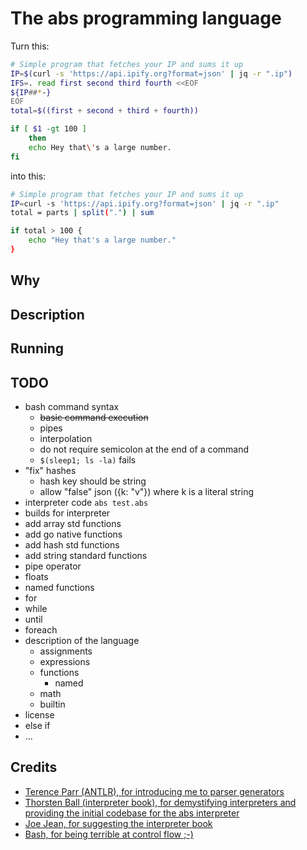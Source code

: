 # The abs programming language

Turn this:

``` bash
# Simple program that fetches your IP and sums it up
IP=$(curl -s 'https://api.ipify.org?format=json' | jq -r ".ip")
IFS=. read first second third fourth <<EOF
${IP##*-}
EOF
total=$((first + second + third + fourth))

if [ $1 -gt 100 ]
    then
    echo Hey that\'s a large number.
fi
```

into this:

``` bash
# Simple program that fetches your IP and sums it up
IP=curl -s 'https://api.ipify.org?format=json' | jq -r ".ip"
total = parts | split(".") | sum

if total > 100 {
    echo "Hey that's a large number."
}
```

## Why

## Description

## Running

## TODO

* bash command syntax
  * ~~basic command execution~~
  * pipes
  * interpolation
  * do not require semicolon at the end of a command
  * `$(sleep1; ls -la)` fails
* "fix" hashes
  * hash key should be string
  * allow "false" json ({k: "v"}) where k is a literal string
* interpreter code `abs test.abs`
* builds for interpreter
* add array std functions
* add go native functions
* add hash std functions
* add string standard functions
* pipe operator
* floats
* named functions
* for
* while
* until
* foreach
* description of the language
  * assignments
  * expressions
  * functions
    * named
  * math
  * builtin
* license
* else if
* ...


## Credits

* [Terence Parr (ANTLR), for introducing me to parser generators](https://www.antlr.org/)
* [Thorsten Ball (interpreter book), for demystifying interpreters and providing the initial codebase for the abs interpreter](https://interpreterbook.com/)
* [Joe Jean, for suggesting the interpreter book](https://www.joejean.net/)
* [Bash, for being terrible at control flow ;-)](https://en.wikipedia.org/wiki/Bash_(Unix_shell))